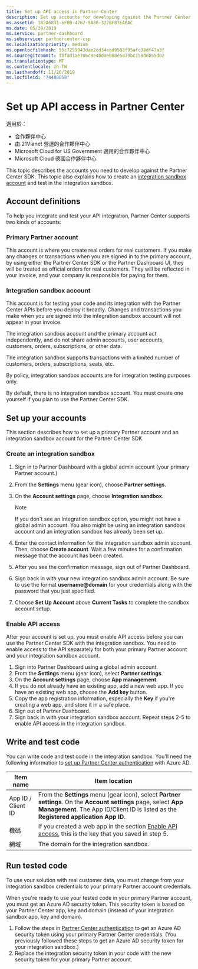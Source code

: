 ```yaml
---
title: Set up API access in Partner Center
description: Set up accounts for developing against the Partner Center SDK and test in the integration sandbox.
ms.assetid: 182A6831-6F00-4762-9A86-327BF87EA6AC
ms.date: 05/29/2019
ms.service: partner-dashboard
ms.subservice: partnercenter-csp
ms.localizationpriority: medium
ms.openlocfilehash: 55c7259943dae2cd34ead9583f95afc38df47a3f
ms.sourcegitcommit: fbfad1ae706c8e4bdae080e5d79bc158d6b55d02
ms.translationtype: MT
ms.contentlocale: zh-TW
ms.lasthandoff: 11/26/2019
ms.locfileid: "74488058"
---
```

# <a name="set-up-api-access-in-partner-center"></a>Set up API access in Partner Center

適用於：

- 合作夥伴中心
- 由 21Vianet 營運的合作夥伴中心
- Microsoft Cloud for US Government 適用的合作夥伴中心
- Microsoft Cloud 德國合作夥伴中心

This topic describes the accounts you need to develop against the Partner Center SDK. This topic also explains how to create an [integration sandbox account](#integration-sandbox-account) and test in the integration sandbox.

## <a name="account-definitions"></a>Account definitions

To help you integrate and test your API integration, Partner Center supports two kinds of accounts:

### <a name="primary-partner-account"></a>Primary Partner account

This account is where you create real orders for real customers. If you make any changes or transactions when you are signed in to the primary account, by using either the Partner Center SDK or the Partner Dashboard UI, they will be treated as official orders for real customers. They will be reflected in your invoice, and your company is responsible for paying for them.

### <a name="integration-sandbox-account"></a>Integration sandbox account

This account is for testing your code and its integration with the Partner Center APIs before you deploy it broadly. Changes and transactions you make when you are signed into the integration sandbox account will not appear in your invoice.

The integration sandbox account and the primary account act independently, and do not share admin accounts, user accounts, customers, orders, subscriptions, or other data.

The integration sandbox supports transactions with a limited number of customers, orders, subscriptions, seats, etc.

By policy, integration sandbox accounts are for integration testing purposes only.

By default, there is no integration sandbox account. You must create one yourself if you plan to use the Partner Center SDK.

## <a name="set-up-your-accounts"></a>Set up your accounts

This section describes how to set up a primary Partner account and an integration sandbox account for the Partner Center SDK.

### <a name="create-an-integration-sandbox"></a>Create an integration sandbox

1. Sign in to Partner Dashboard with a global admin account (your primary Partner account.)
2. From the **Settings** menu (gear icon), choose **Partner settings**.
3. On the **Account settings** page, choose **Integration sandbox**.

    >[!NOTE]
    >If you don't see an Integration sandbox option, you might not have a global admin account. You also might be using an integration sandbox account and an integration sandbox has already been set up.

4. Enter the contact information for the integration sandbox admin account. Then, choose **Create account**. Wait a few minutes for a confirmation message that the account has been created.
5. After you see the confirmation message, sign out of Partner Dashboard.
6. Sign back in with your new integration sandbox admin account. Be sure to use the format **username@domain** for your credentials along with the password that you just specified.
7. Choose **Set Up Account** above **Current Tasks** to complete the sandbox account setup.

### <a name="enable-api-access"></a>Enable API access

After your account is set up, you must enable API access before you can use the Partner Center SDK with the integration sandbox. You need to enable access to the API separately for both your primary Partner account and your integration sandbox account.

1. Sign into Partner Dashboard using a global admin account.
2. From the **Settings** menu (gear icon), select **Partner settings**.
3. On the **Account settings** page, choose **App management**.
4. If you do not already have an existing app, add a new web app. If you have an existing web app, choose the **Add key** button.
5. Copy the app registration information, especially the **Key** if you're creating a web app, and store it in a safe place.
6. Sign out of Partner Dashboard.
7. Sign back in with your integration sandbox account. Repeat steps 2-5 to enable API access in the integration sandbox.

## <a name="write-and-test-code"></a>Write and test code

You can write code and test code in the integration sandbox. You'll need the following information to [set up Partner Center authentication](partner-center-authentication.md) with Azure AD.

| Item name | Item location |
| --------- | ------------- |
| App ID / Client ID | From the **Settings** menu (gear icon), select **Partner settings**. On the **Account settings** page, select **App Management**. The App ID/Client ID is listed as the **Registered application App ID**. |
| 機碼 | If you created a web app in the section [Enable API access](#enable-api-access), this is the key that you saved in step 5. |
| 網域 | The domain for the integration sandbox. |

## <a name="run-tested-code"></a>Run tested code

To use your solution with real customer data, you must change from your integration sandbox credentials to your primary Partner account credentials.

When you're ready to use your tested code in your primary Partner account, you must get an Azure AD security token. This security token is based on your Partner Center app, key and domain (instead of your integration sandbox app, key and domain).

1. Follow the steps in [Partner Center authentication](partner-center-authentication.md) to get an Azure AD security token using your primary Partner Center credentials. (You previously followed these steps to get an Azure AD security token for your integration sandbox.)
2. Replace the integration security token in your code with the new security token for your primary Partner account.